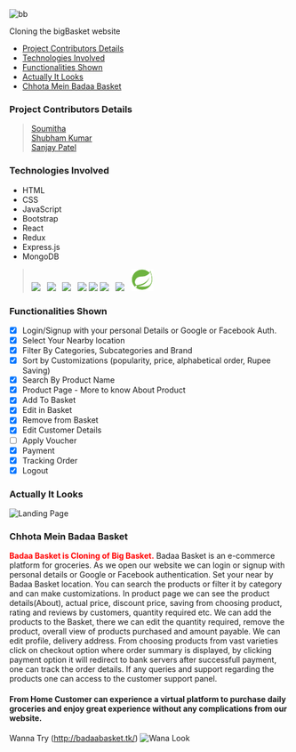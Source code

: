 <img src="http://badaabasket.tk/bb.png" alt="bb" />

Cloning the bigBasket website

* [Project Contributors Details](#project-contributors-details)
* [Technologies Involved](#technologies-involved)
* [Functionalities Shown](#functionalities-shown)
* [Actually It Looks](#actually-it-looks)
* [Chhota Mein Badaa Basket](#chhota-mein-badaa-basket)

### Project Contributors Details

> [Soumitha](https://github.com/soumitha18) <br/>
> [Shubham Kumar](https://github.com/masaianshubham) <br/>
> [Sanjay Patel](https://github.com/sanjaypatel29) 

### Technologies Involved

- HTML 
- CSS
- JavaScript
- Bootstrap
- React
- Redux
- Express.js
- MongoDB
 
> <img height="40" src="https://www.flaticon.com/svg/static/icons/svg/1216/1216733.svg">&nbsp;&nbsp;
    <img height="40" src="https://www.flaticon.com/svg/static/icons/svg/732/732190.svg">&nbsp;&nbsp;
    <img height="40" src="https://www.flaticon.com/svg/static/icons/svg/541/541509.svg">&nbsp;&nbsp;
    <img height="40" src="https://encrypted-tbn0.gstatic.com/images?q=tbn%3AANd9GcSSYXDgtUuX0KXITEzysyAq-gwLKRNalIEdUg&usqp=CAU">
    <img height="50" src="https://upload.wikimedia.org/wikipedia/commons/thumb/a/a7/React-icon.svg/1200px-React-icon.svg.png">
    <img height="40" src="https://miro.medium.com/max/2800/0*U2DmhXYumRyXH6X1.png">&nbsp;&nbsp;
    <img height="40" src="https://n7.nextpng.com/sticker-png/925/447/sticker-png-express-js-node-js-javascript-mongodb-node-js-text-trademark-logo-web-application.png">&nbsp;&nbsp;
<img height="40" src="https://raw.githubusercontent.com/github/explore/80688e429a7d4ef2fca1e82350fe8e3517d3494d/topics/spring-boot/spring-boot.png">&nbsp;&nbsp;


### Functionalities Shown
- [x] Login/Signup with your personal Details or Google or Facebook Auth.
- [x] Select Your Nearby location
- [x] Filter By Categories, Subcategories and Brand
- [x] Sort by Customizations (popularity, price, alphabetical order, Rupee Saving)
- [x] Search By Product Name
- [x] Product Page - More to know About Product
- [x] Add To Basket
- [x] Edit in Basket
- [x] Remove from Basket
- [x] Edit Customer Details
- [ ] Apply Voucher
- [x] Payment
- [x] Tracking Order
- [x] Logout

### Actually It Looks

<img src="" alt="Landing Page" />

### Chhota Mein Badaa Basket

<b style="color:red;">Badaa Basket is Cloning of Big Basket.</b> Badaa Basket is an e-commerce platform for groceries. As we open our website we can login or signup with personal details or Google or Facebook authentication. Set your near by Badaa Basket location. You can search the products or filter it by category and can make customizations. In product page  we can see the product details(About), actual price, discount price, saving from choosing product, rating and reviews by customers, quantity required etc. We can add the products to the Basket, there we can edit the quantity required, remove the product, overall view of products purchased and amount payable. We can edit profile, delivery address. From choosing products from vast varieties click on checkout option where order summary is displayed, by clicking payment option it will redirect to bank servers after successfull payment, one can track the order details. If any queries and support regarding the products one can access to the customer support panel.

#### From Home Customer can experience a virtual platform to purchase daily groceries and enjoy great experience without any complications from our website.

Wanna Try (http://badaabasket.tk/) ![Wana Look](https://media.tenor.com/images/7ad5dbcba7a5b825626c6cb4697254b4/tenor.gif)
